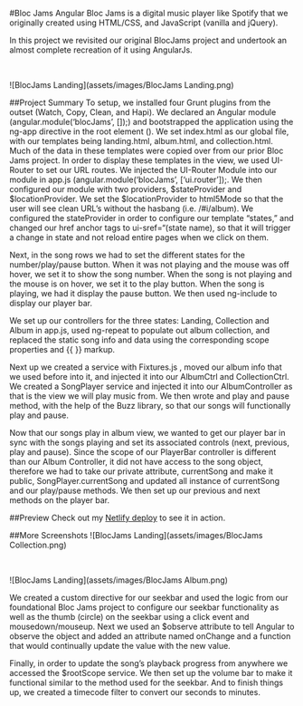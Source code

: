 #Bloc Jams Angular
Bloc Jams is a digital music player like Spotify that we originally created using HTML/CSS, and JavaScript (vanilla and jQuery).

In this project we revisited our original BlocJams project and undertook an almost complete recreation of it using AngularJs.

<br />

![BlocJams Landing](assets/images/BlocJams Landing.png)

##Project Summary
To setup, we installed four Grunt plugins from the outset (Watch, Copy, Clean, and Hapi). We declared an Angular module (angular.module(‘blocJams’, []);) and bootstrapped the application using the ng-app directive in the root element (<html>).  We set index.html as our global file, with our templates being landing.html, album.html, and collection.html. Much of the data in these templates were copied over from our prior Bloc Jams project. In order to display these templates in the view, we used UI-Router to set our URL routes. We injected the UI-Router Module into our module in app.js (angular.module(‘blocJams’, [‘ui.router’]);. We then configured our module with two providers, $stateProvider and $locationProvider. We set the $locationProvider to html5Mode so that the user will see clean URL’s without the hasbang (i.e. /#i/album). We configured the stateProvider in order to configure our template “states,” and changed our href anchor tags to ui-sref=“(state name), so that it will trigger a change in state and not reload entire pages when we click on them. 

Next, in the song rows we had to set the different states for the number/play/pause button. When it was not playing and the mouse was off hover, we set it to show the song number. When the song is not playing and the mouse is on hover, we set it to the play button. When the song is playing, we had it display the pause button. We then used ng-include to display our player bar. 

We set up our controllers for the three states: Landing, Collection and Album in app.js, used ng-repeat to populate out album collection, and replaced the static song info and data using the corresponding scope properties and {{ }} markup. 

Next up we created a service with Fixtures.js , moved our album info that we used before into it, and injected it into our AlbumCtrl and CollectionCtrl. We created a SongPlayer service and injected it into our AlbumController as that is the view we will play music from. We then wrote and play and pause method, with the help of the Buzz library, so that our songs will functionally play and pause.  

Now that our songs play in album view, we wanted to get our player bar in sync with the songs playing and set its associated controls (next, previous, play and pause). Since the scope of our PlayerBar controller is different than our Album Controller, it did not have access to the song object, therefore we had to take our private attribute, currentSong and make it public, SongPlayer.currentSong and updated all  instance of currentSong and our play/pause methods. We then set up our previous and next methods on the player bar.

##Preview
Check out my [Netlify deploy](http://bloc-jams-travis-rodgers.netlify.com/) to see it in action.

##More Screenshots
![BlocJams Landing](assets/images/BlocJams Collection.png)

<br />

![BlocJams Landing](assets/images/BlocJams Album.png) 

We created a custom directive for our seekbar and used the logic from our foundational Bloc Jams project to configure our seekbar functionality as well as the thumb (circle) on the seekbar using a click event and mousedown/mouseup.  Next we used an $observe attribute to tell Angular to observe the object and added an attribute named onChange and a function that would continually update the value with the new value. 

Finally, in order to update the song’s playback progress from anywhere we accessed the $rootScope service. We then set up the volume bar to make it functional similar to the method used for the seekbar.  And to finish things up, we created a timecode filter to convert our seconds to minutes. 
